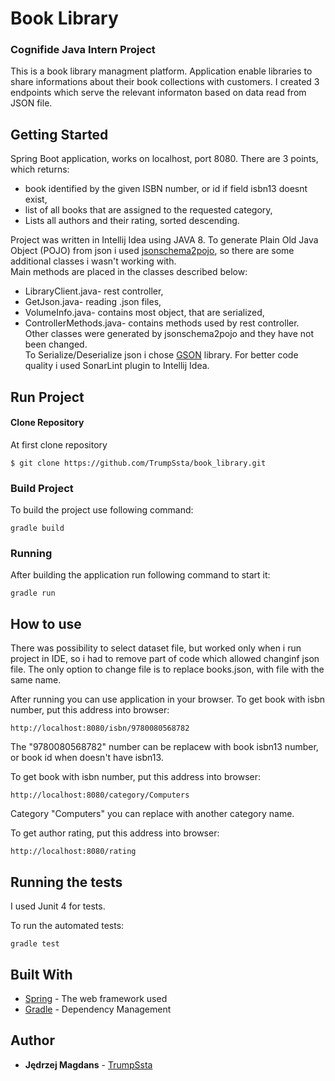 # Book Library

### Cognifide Java Intern Project
This is a book library managment platform. Application enable libraries to share informations about their book collections with customers. I created 3 endpoints which serve the relevant informaton based on data read from JSON file. 
## Getting Started
Spring Boot application, works on localhost, port 8080. There are 3 points, which returns:
* book identified by the given ISBN number, or id if field isbn13 doesnt exist,
* list of all books that are assigned to the requested category,
* Lists all authors and their rating, sorted descending.

Project was written in Intellij Idea using JAVA 8. 
To generate Plain Old Java Object (POJO) from json i used [jsonschema2pojo](https://github.com/joelittlejohn/jsonschema2pojo/), so there are some additional classes i wasn't working with.<br />
Main methods are placed in the classes described below:
* LibraryClient.java- rest controller,
* GetJson.java- reading .json files,
* VolumeInfo.java- contains most object, that are serialized,
* ControllerMethods.java- contains methods used by rest controller. <br />
Other classes were generated by jsonschema2pojo and they have not been changed.<br />
To Serialize/Deserialize json i chose [GSON](https://github.com/google/gson) library. For better code quality i used SonarLint plugin to Intellij Idea.

## Run Project
#### Clone Repository

At first clone repository

```
$ git clone https://github.com/TrumpSsta/book_library.git
```

### Build Project
To build the project use following command:
```
gradle build
```

### Running
After building the application run following command to start it:
```
gradle run
```
## How to use
There was possibility to select dataset file, but worked only when i run project in IDE, so i had to remove part of code which allowed changinf json file. The only option to change file is to replace books.json, with file with the same name.<br />

After running you can use application in your browser.
To get book with isbn number, put this address into browser:

```
http://localhost:8080/isbn/9780080568782
```
The "9780080568782" number can be replacew with book isbn13 number, or book id when doesn't have isbn13. 

To get book with isbn number, put this address into browser:

```
http://localhost:8080/category/Computers  
```
Category "Computers" you can replace with another category name.

To get author rating, put this address into browser:

```
http://localhost:8080/rating 
```
## Running the tests
I used Junit 4 for tests.

To run the automated tests:
```
gradle test
```

## Built With

* [Spring](https://spring.io/) - The web framework used
* [Gradle](https://gradle.org/) - Dependency Management

## Author

* **Jędrzej Magdans** - [TrumpSsta](https://github.com/TrumpSsta)

